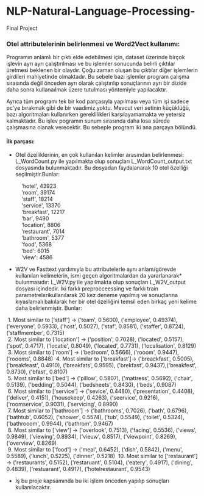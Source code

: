 # NLP-Natural-Language-Processing-
Final Project


### Otel attributelerinin belirlenmesi ve Word2Vect kullanımı:
<div class='text-justify'>
Programın anlamlı bir çıktı elde edebilmesi için, dataset üzerinde birçok işlevin ayrı ayrı çalıştırılması ve bu işlemler sonucunda belirli çıktılar üretmesi beklenen bir olaydır. Çoğu zaman oluşan bu çıktılar diğer işlemlerin girdileri mahiyetinde olmaktadır. Bu sebele bazı işlemler program çalışma sırasında değil önceden ayrı olarak çalıştırılıp sonuçlarının ayrı bir dizide daha sonra kullanaılmak üzere tutulması yöntemiyle yapılacaktır.  
  
Ayrıca tüm programı tek bir kod parçasıyla yapılması veya tüm işi sadece pc'ye bırakmak gibi de bir vaadimiz yoktu. Mevcut veri setinin küçüklüğü, bazı algoritmaları kullanırken gereklilikleri karşılayamamakta ve yetersiz kalmaktadır. Bu işlev pogramın sunum sırasında daha kısa sürede çalışmasına olanak verecektir. Bu sebeple program iki ana parçaya bölündü.  

#### İlk parçası: 
- Otel özelliklerinin, en çok kullanılan kelimler arasından belirlenmesi: L_WordCount.py ile yapılmakta olup sonuçları L_WordCount_output.txt dosyasında bulunmaktadır. Bu dosyadan faydalanarak 10 otel özelliği seçilmiştir.Bunlar:  
  
  &nbsp;&nbsp;&nbsp;&nbsp;'hotel', 43923  
  &nbsp;&nbsp;&nbsp;&nbsp;'room', 39174  
  &nbsp;&nbsp;&nbsp;&nbsp;'staff', 18214  
  &nbsp;&nbsp;&nbsp;&nbsp;'service', 13370  
  &nbsp;&nbsp;&nbsp;&nbsp;'breakfast', 12217  
  &nbsp;&nbsp;&nbsp;&nbsp;'bar', 9490  
  &nbsp;&nbsp;&nbsp;&nbsp;'location', 8806  
  &nbsp;&nbsp;&nbsp;&nbsp;'restaurant', 7014  
  &nbsp;&nbsp;&nbsp;&nbsp;'bathroom', 5377  
  &nbsp;&nbsp;&nbsp;&nbsp;'food', 5368  
  &nbsp;&nbsp;&nbsp;&nbsp;'bed': 6015  
  &nbsp;&nbsp;&nbsp;&nbsp;'view': 4586  
  

- W2V ve Fasttext yardımıyla bu attributelerle aynı anlam/görevde kullanılan kelimelerin, ismi geçen algoritmalardan da yararlanarak* bulunmasıdır: L_W2V.py ile yapılmakta olup sonuçları L_W2V_output dosyası içindedir. İki farklı preprocceessing ve farklı train parametrelerikullanılarak 20 kez deneme yapılmış ve sonuçlarına kıyaslamalı bakılarak her bir otel özelliğini temsil eden birkaç yeni kelime daha belirlenmiştir. Bunlar:  
  
&nbsp;1. Most similar to ['staff'] 	-> ('team', 0.5600), ('employee', 0.49374), ('everyone', 0.5933), ('host', 0.5027), ('staf', 0.8581), ('staffer', 0.8724), ('staffmember', 0.7315)  
&nbsp;2. Most similar to ['location'] -> ('position', 0.7028), ('located', 0.5157), ('spot', 0.4717), ('locatie', 0.8049), ('located', 0.7731), ('localisation', 0.8129)  
&nbsp;3. Most similar to ['room']     -> ('bedroom', 0.5666), ('rooom', 0.9447), ('roooms', 0.8848) 
&nbsp;4. Most similar to ['breakfast']-> ('breackfast', 0.5005), ('breakfeast', 0.4910), ('breakfats', 0.9595), ('brekfast', 0.9437),('breakfest', 0.8730), ('bfast', 0.8107)  
&nbsp;5. Most similar to ['bed']      -> ('pillow', 0.5807), ('mattress', 0.5692), ('chair', 0.5139), ('bedding', 0.5044),  ('bedsheets', 0.8430), ('beds', 0.9087)  
&nbsp;6. Most similar to ['service']  -> ('sevice', 0.4480), ('presentation', 0.4408), ('deliver', 0.4151), ('housekeep', 0.4263),  ('seervice', 0.9216), ('roomservice', 0.9031), ('servicing', 0.8990)  
&nbsp;7. Most similar to ['bathroom'] -> ('bathrooms', 0.7026), ('bath', 0.6796), ('bathtub', 0.6052), ('shower', 0.5574), ('tub', 0.5549), ('toilet', 0.5324), ('bathrooom', 0.9944),  ('bathrom', 0.9467)  
&nbsp;8. Most similar to ['view']     -> ('overlook', 0.7513), ('facing', 0.5536), ('views', 0.9849), ('viewing', 0.8934), ('vieuw', 0.8517), ('viewpoint', 0.8269), ('overview', 0.8269)  
&nbsp;9. Most similar to ['food']     -> ('meal', 0.6452), ('dish', 0.5842), ('menu', 0.5589), ('lunch', 0.5225), ('dinner', 0.5218)
&nbsp;10. Most similar to ['restaurant'] -> ('restaurants', 0.5152), ('restaruant', 0.5104), ('eatery', 0.4917), ('dining', 0.4839), ('restuarant', 0.4917), ('hotelrestaurant', 0.9543)  
  


- İş bu proje kapsamında bu iki işlem önceden yapılıp sonuçları kullanılacaktır.
</div>
